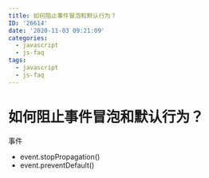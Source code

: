 ```yaml
---
title: 如何阻止事件冒泡和默认行为？
ID: '26614'
date: '2020-11-03 09:21:09'
categories:
  - javascript
  - js-faq
tags:
  - javascript
  - js-faq
---
```


# 如何阻止事件冒泡和默认行为？

事件

- event.stopPropagation()
- event.preventDefault()
 
 
 
 
 
 
 
 
 
 
 
 
 
 
 
 
 
 
 
 
 
 
 
